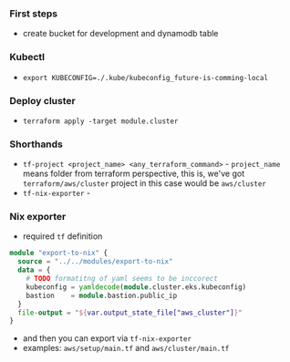 ### First steps
* create bucket for development and dynamodb table

### Kubectl
* `export KUBECONFIG=./.kube/kubeconfig_future-is-comming-local`

### Deploy cluster
* `terraform apply -target module.cluster`

### Shorthands
* `tf-project <project_name> <any_terraform_command>` - `project_name` means folder from terraform perspective, this is, we've got `terraform/aws/cluster` project in this case would be `aws/cluster`
* `tf-nix-exporter` -

### Nix exporter
* required `tf` definition
```tf
module "export-to-nix" {
  source = "../../modules/export-to-nix"
  data = {
    # TODO formatitng of yaml seems to be inccorect
    kubeconfig = yamldecode(module.cluster.eks.kubeconfig)
    bastion    = module.bastion.public_ip
  }
  file-output = "${var.output_state_file["aws_cluster"]}"
}
```
* and then you can export via `tf-nix-exporter`
* examples: `aws/setup/main.tf` and `aws/cluster/main.tf`